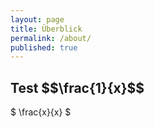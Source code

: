 ```yaml
---
layout: page
title: Überblick
permalink: /about/
published: true
---
```


<h2>Test $$\frac{1}{x}$$ </h2>


$ \frac{x}{x} $
